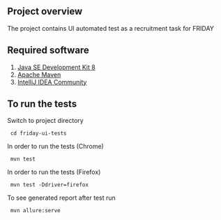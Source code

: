 ## Project overview 
The project contains UI automated test as a recruitment task for FRIDAY


## Required software
1. [Java SE Development Kit 8](https://www.oracle.com/java/technologies/javase-jdk8-downloads.html)  
2. [Apache Maven](https://maven.apache.org/install.html) 
3. [IntelliJ IDEA Community](https://www.jetbrains.com/idea/)   


## To run the tests

Switch to project directory
```
 cd friday-ui-tests
```
In order to run the tests (Chrome)

```
 mvn test
```
In order to run the tests (Firefox)

```
 mvn test -Ddriver=firefox
```
 To see generated report after test run

```
 mvn allure:serve
```
